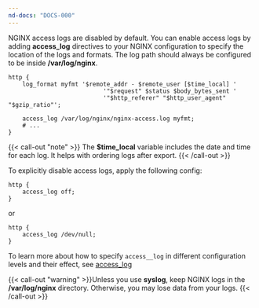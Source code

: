 ```yaml
---
nd-docs: "DOCS-000"
---
```


NGINX access logs are disabled by default. You can enable access logs by adding **access_log** directives to your NGINX configuration to specify the location of the logs and formats. The log path should always be configured to be inside **/var/log/nginx**.

```nginx
http {
	log_format myfmt '$remote_addr - $remote_user [$time_local] '
						   '"$request" $status $body_bytes_sent '
						   '"$http_referer" "$http_user_agent" "$gzip_ratio"';

	access_log /var/log/nginx/nginx-access.log myfmt;
	# ...
}
```

{{< call-out "note" >}} The **$time_local** variable includes the date and time for each log. It helps with ordering logs after export. {{< /call-out >}}

To explicitly disable access logs, apply the following config:

```nginx
http {
	access_log off;
}
```

or

```nginx
http {
	access_log /dev/null;
}
```

To learn more about how to specify `access__log` in different configuration levels and their effect, see [access_log](https://nginx.org/en/docs/http/ngx_http_log_module.html#access_log)

{{< call-out "warning" >}}Unless you use **syslog**, keep NGINX logs in the **/var/log/nginx** directory. Otherwise, you may lose data from your logs.
{{< /call-out >}}

